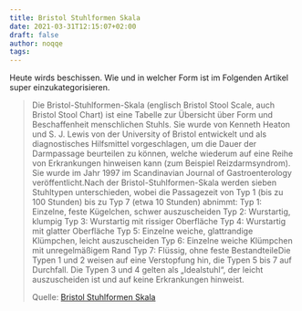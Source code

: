 ```yaml
---
title: Bristol Stuhlformen Skala
date: 2021-03-31T12:15:07+02:00
draft: false
author: noqqe
tags:
---
```


Heute wirds beschissen. Wie und in welcher Form ist im Folgenden Artikel
super einzukategorisieren.

> Die Bristol-Stuhlformen-Skala (englisch Bristol Stool Scale, auch Bristol
> Stool Chart) ist eine Tabelle zur Übersicht über Form und Beschaffenheit
> menschlichen Stuhls. Sie wurde von Kenneth Heaton und S. J. Lewis von der
> University of Bristol entwickelt und als diagnostisches Hilfsmittel
> vorgeschlagen, um die Dauer der Darmpassage beurteilen zu können, welche
> wiederum auf eine Reihe von Erkrankungen hinweisen kann (zum Beispiel
> Reizdarmsyndrom). Sie wurde im Jahr 1997 im Scandinavian Journal of
> Gastroenterology veröffentlicht.Nach der Bristol-Stuhlformen-Skala werden
> sieben Stuhltypen unterschieden, wobei die Passagezeit von Typ 1 (bis zu 100
> Stunden) bis zu Typ 7 (etwa 10 Stunden) abnimmt:  Typ 1: Einzelne, feste
> Kügelchen, schwer auszuscheiden Typ 2: Wurstartig, klumpig Typ 3: Wurstartig
> mit rissiger Oberfläche Typ 4: Wurstartig mit glatter Oberfläche Typ 5:
> Einzelne weiche, glattrandige Klümpchen, leicht auszuscheiden Typ 6: Einzelne
> weiche Klümpchen mit unregelmäßigem Rand Typ 7: Flüssig, ohne feste
> BestandteileDie Typen 1 und 2 weisen auf eine Verstopfung hin, die Typen 5 bis
> 7 auf Durchfall. Die Typen 3 und 4 gelten als „Idealstuhl“, der leicht
> auszuscheiden ist und auf keine Erkrankungen hinweist.
>
> Quelle: [Bristol Stuhlformen Skala](https://de.wikipedia.org/wiki/Bristol-Stuhlformen-Skala)
